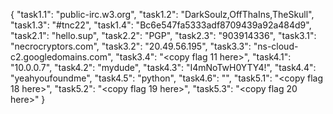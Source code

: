 {
	"task1.1": "public-irc.w3.org",
	"task1.2": "DarkSoulz,OffThaIns,TheSkull",
	"task1.3": "#tnc22",
	"task1.4": "Bc6e547fa5333adf8709439a92a484d9",
	"task2.1": "hello.sup",
	"task2.2": "PGP",
	"task2.3": "903914336",
	"task3.1": "necrocryptors.com",
	"task3.2": "20.49.56.195",
	"task3.3": "ns-cloud-c2.googledomains.com",
	"task3.4": "<copy flag 11 here>",
	"task4.1": "10.0.0.7",
	"task4.2": "mydude",
	"task4.3": "I4mNoTwH0YTY4!",
	"task4.4": "yeahyoufoundme",
	"task4.5": "python",
	"task4.6": "",
	"task5.1": "<copy flag 18 here>",
	"task5.2": "<copy flag 19 here>",
	"task5.3": "<copy flag 20 here>"
}
